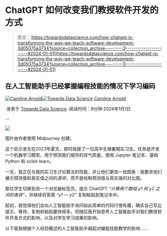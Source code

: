 # ChatGPT 如何改变我们教授软件开发的方式

> 原文：[https://towardsdatascience.com/how-chatgpt-is-transforming-the-way-we-teach-software-development-3d05075a3734?source=collection_archive---------3-----------------------#2024-01-01](https://towardsdatascience.com/how-chatgpt-is-transforming-the-way-we-teach-software-development-3d05075a3734?source=collection_archive---------3-----------------------#2024-01-01)

## 在人工智能助手已经掌握编程技能的情况下学习编码

[](https://medium.com/@caroline.arnold_63207?source=post_page---byline--3d05075a3734--------------------------------)[![Caroline Arnold](../Images/fb13ba36e302d8161b67c4888d0601e4.png)](https://medium.com/@caroline.arnold_63207?source=post_page---byline--3d05075a3734--------------------------------)[](https://towardsdatascience.com/?source=post_page---byline--3d05075a3734--------------------------------)[![Towards Data Science](../Images/a6ff2676ffcc0c7aad8aaf1d79379785.png)](https://towardsdatascience.com/?source=post_page---byline--3d05075a3734--------------------------------) [Caroline Arnold](https://medium.com/@caroline.arnold_63207?source=post_page---byline--3d05075a3734--------------------------------)

·发表于 [Towards Data Science](https://towardsdatascience.com/?source=post_page---byline--3d05075a3734--------------------------------) ·阅读时间：8分钟·2024年1月1日

--

![](../Images/17cb70dfa934708cfe163f6d843c4cb1.png)

图片由作者使用 Midjourney 创建。

这个启示发生在2023年夏天，那时我接了一位高中生做暑期实习生。任务是开发一个机器学习模型，用于预测我们城市的空气质量，使用 Jupyter 笔记本、基础 Python 和 scikit-learn。

一天，我正在与我的实习生讨论算法的性能，并让他们更改一张图表：我要求他们展示预测值和真实值之间的*差异*，而不是绘制预测值与真实值的对比图。

那位学生切换到另一个浏览器标签页，提示 ChatGPT *“计算两个数组 y1 和 y2 之间的差异”*，并继续将答案 *“y1 — y2”* 复制粘贴到笔记本中。

起初，我觉得他们会向人工智能助手询问如此简单的代码行很有趣，确实自己写比提示、等待、复制和粘贴要快得多。但随后我开始思考人工智能助手对我们教授软件开发方式的影响，以及对学生学习成果的影响。

以下是我根据个人经验概述的人工智能助手崛起对编程技能教学的影响……
